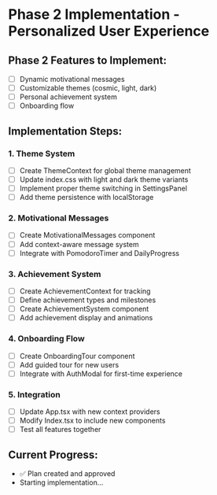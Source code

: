 # Phase 2 Implementation - Personalized User Experience

## Phase 2 Features to Implement:
- [ ] Dynamic motivational messages
- [ ] Customizable themes (cosmic, light, dark)
- [ ] Personal achievement system
- [ ] Onboarding flow

## Implementation Steps:

### 1. Theme System
- [ ] Create ThemeContext for global theme management
- [ ] Update index.css with light and dark theme variants
- [ ] Implement proper theme switching in SettingsPanel
- [ ] Add theme persistence with localStorage

### 2. Motivational Messages
- [ ] Create MotivationalMessages component
- [ ] Add context-aware message system
- [ ] Integrate with PomodoroTimer and DailyProgress

### 3. Achievement System
- [ ] Create AchievementContext for tracking
- [ ] Define achievement types and milestones
- [ ] Create AchievementSystem component
- [ ] Add achievement display and animations

### 4. Onboarding Flow
- [ ] Create OnboardingTour component
- [ ] Add guided tour for new users
- [ ] Integrate with AuthModal for first-time experience

### 5. Integration
- [ ] Update App.tsx with new context providers
- [ ] Modify Index.tsx to include new components
- [ ] Test all features together

## Current Progress:
- ✅ Plan created and approved
- Starting implementation...
